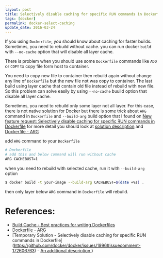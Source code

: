 ```yaml
---
layout: post
title: Selectively disable caching for specific RUN commands in Dockerfile
tags: [docker]
permalink: docker-select-caching
update_date: 2016-03-24
---
```


If you using `Dockerfile`, you should know about caching for faster builds.
Sometimes, you need to rebuild without cache. you can run docker `build` with
`--no-cache` option that will disable all layer cache.

There is problem when you should use some `Dockerfile` commands like `ADD` or
`COPY` to copy file form host to container.

<!-- more -->

You need to copy new file to container then rebuild again without change any
line of `Dockerfile` but the new file not was copy to container.
The last build using layer cache that contain old file instead of rebuild with new
file. So this problem can solve easily by using `--no-cache` buuild option that
disable all layer cache.

Sometimes, you need to rebuild only some layer not all layer.
For this case, there is not native solution for Docker but there is some trick
about `ARG` command in `Dockerfile` and `--build-arg` build option that I found
on [New feature request: Selectively disable caching for specific RUN commands
in Dockerfile](https://github.com/docker/docker/issues/1996#issuecomment-172606763)
for more detail you should look at [solution description](https://github.com/docker/docker/issues/1996#issuecomment-185872769)
and [Dockerfile - ARG](https://docs.docker.com/engine/reference/builder/#arg)

add `ARG` command to your `Dockerfile`

```sh
# Dockerfile
# add this and below command will run without cache
ARG CACHEBUST=1
```

when you need to rebuild with selected cache, run it with `--build-arg` option

```sh
$ docker build -t your-image --build-arg CACHEBUST=$(date +%s) .
```

then only layer below `ARG` command in `Dockerfile` will rebuild.

# References:
* [Build Cache - Best practices for writing Dockerfiles](https://docs.docker.com/engine/userguide/eng-image/dockerfile_best-practices/#build-cache)
* [Dockerfile - ARG](https://docs.docker.com/engine/reference/builder/#arg)
* [Temporary Solution - Selectively disable caching for specific RUN commands in Dockerfile] (https://github.com/docker/docker/issues/1996#issuecomment-172606763) - [An
  additional description ](https://github.com/docker/docker/issues/1996#issuecomment-185872769))
